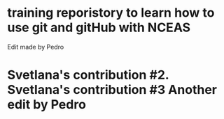 # training reporistory to learn how to use git and gitHub with NCEAS

Edit made by Pedro

# Svetlana's contribution #2. Svetlana's contribution #3 Another edit by Pedro

